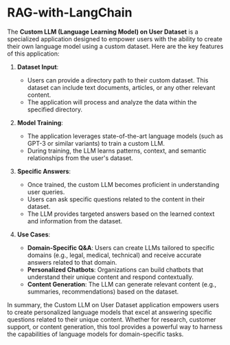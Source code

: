 # RAG-with-LangChain
The **Custom LLM (Language Learning Model) on User Dataset** is a specialized application designed to empower users with the ability to create their own language model using a custom dataset. Here are the key features of this application:

1. **Dataset Input**:
   - Users can provide a directory path to their custom dataset. This dataset can include text documents, articles, or any other relevant content.
   - The application will process and analyze the data within the specified directory.

2. **Model Training**:
   - The application leverages state-of-the-art language models (such as GPT-3 or similar variants) to train a custom LLM.
   - During training, the LLM learns patterns, context, and semantic relationships from the user's dataset.

3. **Specific Answers**:
   - Once trained, the custom LLM becomes proficient in understanding user queries.
   - Users can ask specific questions related to the content in their dataset.
   - The LLM provides targeted answers based on the learned context and information from the dataset.

4. **Use Cases**:
   - **Domain-Specific Q&A**: Users can create LLMs tailored to specific domains (e.g., legal, medical, technical) and receive accurate answers related to that domain.
   - **Personalized Chatbots**: Organizations can build chatbots that understand their unique content and respond contextually.
   - **Content Generation**: The LLM can generate relevant content (e.g., summaries, recommendations) based on the dataset.


In summary, the Custom LLM on User Dataset application empowers users to create personalized language models that excel at answering specific questions related to their unique content. Whether for research, customer support, or content generation, this tool provides a powerful way to harness the capabilities of language models for domain-specific tasks.


